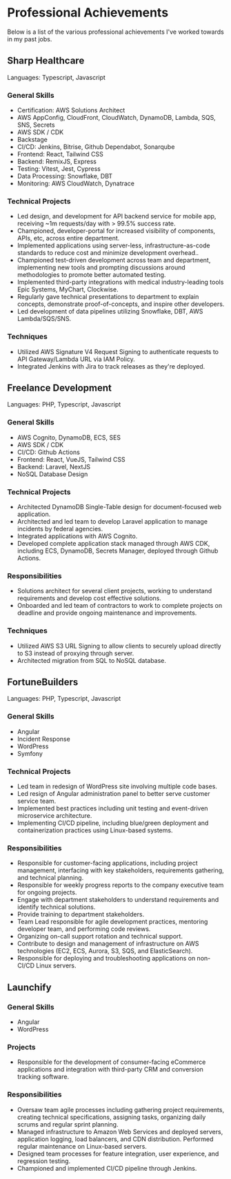 # Professional Achievements
Below is a list of the various professional achievements I've worked towards in my past jobs.


## Sharp Healthcare
Languages: Typescript, Javascript

### General Skills
* Certification: AWS Solutions Architect
* AWS AppConfig, CloudFront, CloudWatch, DynamoDB, Lambda, SQS, SNS, Secrets
* AWS SDK / CDK
* Backstage
* CI/CD: Jenkins, Bitrise, Github Dependabot, Sonarqube
* Frontend: React, Tailwind CSS
* Backend: RemixJS, Express
* Testing: Vitest, Jest, Cypress
* Data Processing: Snowflake, DBT
* Monitoring: AWS CloudWatch, Dynatrace

### Technical Projects
* Led design, and development for API backend service for mobile app, receiving ~1m requests/day with > 99.5% success rate.
* Championed, developer-portal for increased visibility of components, APIs, etc, across entire department.
* Implemented applications using server-less, infrastructure-as-code standards to reduce cost and minimize development overhead..
* Championed test-driven development across team and department, implementing new tools and prompting discussions around methodologies to promote better automated testing.
* Implemented third-party integrations with medical industry-leading tools Epic Systems, MyChart, Clockwise.
* Regularly gave technical presentations to department to explain concepts, demonstrate proof-of-concepts, and inspire other developers.
* Led development of data pipelines utilizing Snowflake, DBT, AWS Lambda/SQS/SNS.

### Techniques
* Utilized AWS Signature V4 Request Signing to authenticate requests to API Gateway/Lambda URL via IAM Policy.
* Integrated Jenkins with Jira to track releases as they're deployed.

## Freelance Development
Languages: PHP, Typescript, Javascript

### General Skills
* AWS Cognito, DynamoDB, ECS, SES
* AWS SDK / CDK
* CI/CD: Github Actions
* Frontend: React, VueJS, Tailwind CSS
* Backend: Laravel, NextJS
* NoSQL Database Design

### Technical Projects
* Architected DynamoDB Single-Table design for document-focused web application.
* Architected and led team to develop Laravel application to manage incidents by federal agencies. 
* Integrated applications with AWS Cognito.
* Developed complete application stack managed through AWS CDK, including ECS, DynamoDB, Secrets Manager, deployed through Github Actions.

### Responsibilities
* Solutions architect for several client projects, working to understand requirements and develop cost effective solutions.
* Onboarded and led team of contractors to work to complete projects on deadline and provide ongoing maintenance and improvements.

### Techniques
* Utilized AWS S3 URL Signing to allow clients to securely upload directly to S3 instead of proxying through server.
* Architected migration from SQL to NoSQL database.

## FortuneBuilders
Languages: PHP, Typescript, Javascript

### General Skills
* Angular
* Incident Response
* WordPress
* Symfony

### Technical Projects
* Led team in redesign of WordPress site involving multiple code bases.
* Led resign of Angular administration panel to better serve customer service team.
* Implemented best practices including unit testing and event-driven microservice architecture.
* Implementing CI/CD pipeline, including blue/green deployment and containerization practices using Linux-based systems.

### Responsibilities
* Responsible for customer-facing applications, including project management, interfacing with key stakeholders, requirements gathering, and technical planning.
* Responsible for weekly progress reports to the company executive team for ongoing projects.
* Engage with department stakeholders to understand requirements and identify technical solutions.
* Provide training to department stakeholders.
* Team Lead responsible for agile development practices, mentoring developer team, and performing code reviews.
* Organizing on-call support rotation and technical support. 
* Contribute to design and management of infrastructure on AWS technologies (EC2, ECS, Aurora, S3, SQS, and ElasticSearch). 
* Responsible for deploying and troubleshooting applications on non-CI/CD Linux servers.

## Launchify

### General Skills
* Angular
* WordPress

### Projects
* Responsible for the development of consumer-facing eCommerce applications and integration with third-party CRM and conversion tracking software. 

### Responsibilities
* Oversaw team agile processes including gathering project requirements, creating technical specifications, assigning tasks, organizing daily scrums and regular sprint planning.
* Managed infrastructure to Amazon Web Services and deployed servers, application logging, load balancers, and CDN distribution. Performed regular maintenance on Linux-based servers.
* Designed team processes for feature integration, user experience, and regression testing. 
* Championed and implemented CI/CD pipeline through Jenkins.
